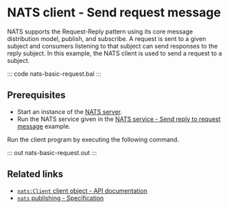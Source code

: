 # NATS client - Send request message

NATS supports the Request-Reply pattern using its core message distribution model, publish, and subscribe. A request is sent to a given subject and consumers listening to that subject can send responses to the reply subject. In this example, the NATS client is used to send a request to a subject.

::: code nats-basic-request.bal :::

## Prerequisites
- Start an instance of the [NATS server](https://docs.nats.io/nats-concepts/what-is-nats/walkthrough_setup).
- Run the NATS service given in the [NATS service - Send reply to request message](/learn/by-example/nats-basic-reply/) example.

Run the client program by executing the following command.

::: out nats-basic-request.out :::

## Related links
- [`nats:Client` client object - API documentation](https://lib.ballerina.io/ballerinax/nats/latest/clients/Client)
- [`nats` publishing - Specification](https://github.com/ballerina-platform/module-ballerinax-nats/blob/master/docs/spec/spec.md#3-publishing)
